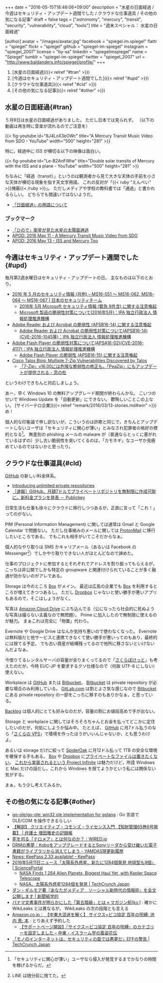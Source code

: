 +++
date = "2016-05-15T18:46:06+09:00"
description = "水星の日面経過 / 今週はセキュリティ・アップデート週間でした / クラウドな仕事道具 / その他の気になる記事"
draft = false
tags = ["astronomy", "mercury", "transit", "security", "vulnerability", "cloud", "tools"]
title = "週末スペシャル： 水星の日面経過"

[author]
  avatar = "/images/avatar.jpg"
  facebook = "spiegel.im.spiegel"
  flattr = "spiegel"
  flickr = "spiegel"
  github = "spiegel-im-spiegel"
  instagram = "spiegel_2007"
  license = "by-sa"
  linkedin = "spiegelimspiegel"
  name = "Spiegel"
  tumblr = "spiegel-im-spiegel"
  twitter = "spiegel_2007"
  url = "http://www.baldanders.info/spiegel/profile/"
+++

1. [水星の日面経過]({{< relref "#tran" >}})
1. [今週はセキュリティ・アップデート週間でした]({{< relref "#upd" >}})
1. [クラウドな仕事道具]({{< relref "#cld" >}})
1. [その他の気になる記事]({{< relref "#other" >}})

## 水星の日面経過{#tran}

５月9日は水星の日面経過がありました。
ただし日本では見られず。
（以下の動画は再生時に音楽が流れるのでご注意を）

{{< fig-youtube id="8J4LoX3eOWc" title="A Mercury Transit Music Video from SDO - YouTube" width="500" height="281" >}}

特に，経過中に ISS が横切る以下の映像は面白い。

{{< fig-youtube id="Le-B2AnFiWw" title="Double solar transits of Mercury with the ISS and a plane - YouTube" width="500" height="281" >}}

ちなみに「経過（transit）」というのは観測者から見て大きな天体の手前を小さな天体が横切る現象を指す天文学用語。
これの反対が「{{< ruby "えんぺい" >}}掩蔽{{< /ruby >}}」。
ただしメディアや学校の教科書では「通過」と書かれるらしい。
どちらでも間違いではないようだ。

- [「日面経過」の用語について](http://optik2.mtk.nao.ac.jp/~somamt/notes/transit.htm)

### ブックマーク

- [「ひので」衛星が見た水星の太陽面通過](http://hinode.nao.ac.jp/news/160509MercuryTransit/)
- [APOD: 2016 May 11 - A Mercury Transit Music Video from SDO](http://apod.nasa.gov/apod/ap160511.html)
- [APOD: 2016 May 13 - ISS and Mercury Too](http://apod.nasa.gov/apod/ap160513.html)

## 今週はセキュリティ・アップデート週間でした{#upd}

毎月第2週水曜日はセキュリティ・アップデートの日。
主なものは以下のとおり。

- [2016 年 5 月のセキュリティ情報 (月例) – MS16-051 ～ MS16-062, MS16-064 ～ MS16-067 | 日本のセキュリティチーム](https://blogs.technet.microsoft.com/jpsecurity/2016/05/11/201605-security-bulletin/)
    - [2016年 5月 Microsoft セキュリティ情報 (緊急 8件含) に関する注意喚起](https://www.jpcert.or.jp/at/2016/at160022.html)
    - [Microsoft 製品の脆弱性対策について(2016年5月)：IPA 独立行政法人 情報処理推進機構](http://www.ipa.go.jp/security/ciadr/vul/20160511-ms.html)
- [Adobe Reader および Acrobat の脆弱性 (APSB16-14) に関する注意喚起](https://www.jpcert.or.jp/at/2016/at160023.html)
    - [Adobe Reader および Acrobat の脆弱性対策について(APSB16-14)(CVE-2016-1045等)：IPA 独立行政法人 情報処理推進機構](http://www.ipa.go.jp/security/ciadr/vul/20160511-adobereader.html)
- [Adobe Flash Player の脆弱性対策について(APSA16-02)(CVE-2016-4117)：IPA 独立行政法人 情報処理推進機構](http://www.ipa.go.jp/security/ciadr/vul/20160511-adobeflashplayer.html)
    - [Adobe Flash Player の脆弱性 (APSB16-15) に関する注意喚起](https://www.jpcert.or.jp/at/2016/at160024.html)
- [Cisco Talos Blog: Multiple 7-Zip Vulnerabilities Discovered by Talos](http://blog.talosintel.com/2016/05/multiple-7-zip-vulnerabilities.html)
    - [「7-Zip」v16.00には危険な脆弱性の修正も。「PeaZip」にもアップデートが提供される - 窓の杜](http://www.forest.impress.co.jp/docs/news/20160513_757356.html)

というわけできちんと対応しましょう。

あー，早く Windows 10 の無料アップグレード期間が終わらんかな。
こいつのせいで Windows Update を「自動更新」にできない。
鬱陶しいことこの上ない。
[サイバーテロ企業]({{< relref "remark/2016/03/13-stories.md#win" >}})め！

個人的な印象論で申し訳ないが，こういうのは詐欺と同じで，きちんとアップデートしないユーザは「セキュリティに関心が薄い」とみなされ犯罪者の格好の標的となる[^s]。
無差別の phishing メールの malware が（普通ならとっくに塞がれているはずの）少し古い脆弱性を突いてくるのは，「カモネギ」なユーザか見極めているのではないかと思ったり。

[^s]: 「セキュリティに関心が薄い」ユーザなら侵入が発覚するまでかなりの時間を稼げるからだ。

## クラウドな仕事道具{#cld}

[GitHub] の新しい料金体系。

- [Introducing unlimited private repositories](https://github.com/blog/2164-introducing-unlimited-private-repositories)
- [［速報］GitHub、月額7ドルでプライベートリポジトリを無制限に作成可能に。新料金プランを発表 － Publickey](http://www.publickey1.jp/blog/16/github7.html)

日常生活も仕事も徐々にクラウドに移行しつつあるが，正直に言って「これ！」ってのがない。

PIM (Personal Information Management) に関しては通常は Gmail と Google Calendar で問題ない。
ただし仕事絡みのメールに関しては [ProtonMail](https://protonmail.com/ "Secure email: ProtonMail is free encrypted email.") に移行したいところである。
でもこれも相手がいてこそだからなぁ。

個人的なやり取りは SMS かキャリアメール（あるいは Facebook の Messenger[^l]）でしかやり取りできない人がほとんどなので諦めた。

[^l]: LINE は随分前に捨てた。

仕事のプロジェクトに参加するとそれぞれでアドレスを割り振ってもらえるが，こっちは非公開でしかも特定の groupware と関連付けられていることが多く融通が効かないのがアレである。

Storage は今のところ [Box](https://www.box.com/) がメイン。
最近は広島の企業でも [Box](https://www.box.com/) を利用するところが増えてきつつあるし。
ただし [Dropbox](https://www.dropbox.com/) じゃないと使い勝手が悪いアプリもあるので，そこはしょうがなく。

写真は [Amazon Cloud Drive](http://www.amazon.co.jp/gp/feature.html?docId=3077664656) にぶち込んでる（公になったら社会的に死ぬような写真は撮らない主義なので無問題）。
Prime に加入したので無制限に使えるのが魅力。
まぁこれは完全に「物置」代わり。

Evernote や Google Drive はなんか気持ち悪いので使わなくなった。
Evernote は無料版だと他サービスと連携できなくて使い勝手が悪いってのもあり，最終的には捨てる予定。
でも古い資産が結構残ってるので他所に移さないといけないんだよなぁ。

今借りてるレンタルサーバの容量が余りまくってるので「[さくらぽけっと](https://www.sakura.ad.jp/press/2015/0312_sakurapocket/ "さくらインターネット、さくらのレンタルサーバをオンラインストレージとして使えるスマートフォンアプリ「さくらぽけっと」をiOS／Androidで提供開始")」も考えたのだが，今時 EUC-JP を要求するクソ仕様なので（何故 UTF-8 にしない）使えない。

Workplace は [GitHub] または [Bitbucket]。
[Bitbucket] は private repository が必要な場合のみ利用している。
[GitLab.com](https://gitlab.com/ "Code, test, and deploy together with GitLab open source git repo management software | GitLab") は割とよさ気な感じなので [Bitbucket] にある private repository の一部をこっちに移すのもありかなぁ，と思っている。

[Backlog](http://www.backlog.jp/) は個人的にとても好みなのだが，容量の割にお値段高めで手が出ない。

Storage と workplace に関してはそろそろちゃんとお金を払ってどこかに定住したいのだが，何処にしようか悩み中。
たとえば， [GitHub] に月7ドル払うのなら「[さくらの VPS](http://vps.sakura.ad.jp/ "VPS（仮想専用サーバー）｜さくらインターネット - 無料お試し実施中")」で環境を作ったほうがいいんじゃないか，とも思うわけよ。

あるいは storage だけに絞って [SpiderOak](https://spideroak.com/) に月12ドル払って 1TB の安全な環境を確保する手もある。
[Box](https://www.box.com/) や [Dropbox](https://www.dropbox.com/) に[プライベートなファイルは置きたくない](http://jp.techcrunch.com/2014/10/13/20141011edward-snowden-new-yorker-festival/ "スノーデンのプライバシーに関する助言：Dropboxは捨てろ、FacebookとGoogleには近づくな | TechCrunch Japan")。
[これから実装されるという Project Infinite](http://www.publickey1.jp/blog/16/dropboxproject_infinite.html "Dropbox、クラウドとのファイル同期をファイルへのアクセス時にオンデマンド実行してくれる「Project Infinite」プレビュー、チームのファイル共有向け － Publickey") は魅力だけど，所詮 Windows と Mac だけの話だし，これから Windows を捨てようかという私には関係ない気がする。

まぁ，もう少し考えてみるか。

## その他の気になる記事{#other}

- [go-ole/go-ole: win32 ole implementation for golang](https://github.com/go-ole/go-ole) : Go 言語で OLE/COM を操作できるらしい
- [【解説】 クリエイティブ・コモンズ・ライセンス入門 【知財管理65巻6号掲載】 | 弁護士 増田雅史の記録帳](https://masudalaw.wordpress.com/2016/05/06/ccl-basics/)
- [死を司る「テロメア」とは何なのか？｜WIRED.jp](http://wired.jp/2016/05/08/about-telomere/)
- [DRMの悪夢：KoboをアップグレードするとSonyリーダから受け継いだ電子書籍がライブラリから消えてしまう - YAMDAS現更新履歴](http://d.hatena.ne.jp/yomoyomo/20160508/drmnightmare)
- [News: KeePass 2.33 available! - KeePass](http://keepass.info/news/n160507_2.33.html)
- [2016年5月11日ニュース「太陽系外惑星、新たに1284個発見 地球型も9個」 | SciencePortal](http://scienceportal.jst.go.jp/news/newsflash_review/newsflash/2016/05/20160511_02.html)
    - [NASA Finds 1,284 Alien Planets, Biggest Haul Yet, with Kepler Space Telescope](http://www.space.com/32850-nasa-kepler-telescope-finds-1284-alien-planets.html)
    - [NASA、太陽系外惑星1284個を発見 | TechCrunch Japan](http://jp.techcrunch.com/2016/05/13/20160512astronomers-announce-largest-batch-of-new-planets-ever-discovered/)
- [ダン・ギルモア著『あなたがメディア　ソーシャル新時代の情報術』を全文公開します | 新聞紙学的](https://kaztaira.wordpress.com/2016/05/12/%E3%83%80%E3%83%B3%E3%83%BB%E3%82%AE%E3%83%AB%E3%83%A2%E3%82%A2%E8%91%97%E3%80%8E%E3%81%82%E3%81%AA%E3%81%9F%E3%81%8C%E3%83%A1%E3%83%87%E3%82%A3%E3%82%A2%E3%80%80%E3%82%BD%E3%83%BC%E3%82%B7%E3%83%A3/)
- [パナマ文書事件が明らかにした「第五階級」とは « マガジン航[kɔː]](http://magazine-k.jp/2016/05/13/panama-papers-and-fifth-estate/) : 確かに WikiLeaks とは異なるが， WikiLeaks の次の段階とも言える
- [Amazon.co.jp： 【中東大混迷を解く】 サイクス=ピコ協定 百年の呪縛: 池内 恵: 本](http://www.amazon.co.jp/exec/obidos/ASIN/4106037866/baldandersinf-22/) : とりあえず予約した
    - [【サポートページ開設】『サイクス＝ピコ協定 百年の呪縛』のカテゴリーを設定しました – 中東・イスラーム学の風姿花伝](http://ikeuchisatoshi.com/%E3%80%90%E3%82%B5%E3%83%9D%E3%83%BC%E3%83%88%E3%83%9A%E3%83%BC%E3%82%B8%E9%96%8B%E8%A8%AD%E3%80%91%E3%80%8E%E3%82%B5%E3%82%A4%E3%82%AF%E3%82%B9%EF%BC%9D%E3%83%94%E3%82%B3%E5%8D%94%E5%AE%9A-%E7%99%BE/)
- [「モノのインターネットは、セキュリティの面では悪夢だ」EFFの警告 | TechCrunch Japan](http://jp.techcrunch.com/2016/05/12/20160509the-internet-of-things-is-security-nightmare-warns-eff/)

[Box]: https://www.box.com/
[GitHub]: https://github.com/
[Bitbucket]: https://bitbucket.org/ "Bitbucket — The Git solution for professional teams"